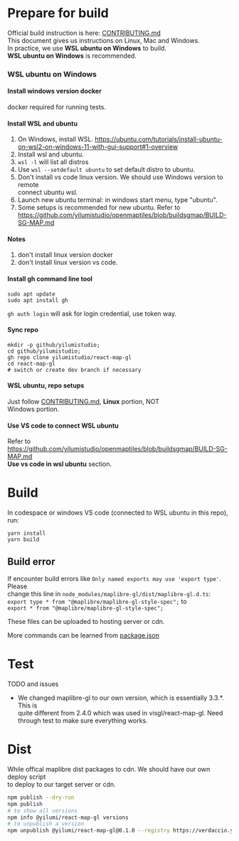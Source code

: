 # Prepare for build
Official build instruction is here: [CONTRIBUTING.md](../CONTRIBUTING.md)  
This document gives us instructions on Linux, Mac and Windows.  
In practice, we use **WSL ubuntu on Windows** to build.  
**WSL ubuntu on Windows** is recommended.  

### WSL ubuntu on Windows
#### Install windows version docker
docker required for running tests.
#### Install WSL and ubuntu
1. On Windows, install WSL. https://ubuntu.com/tutorials/install-ubuntu-on-wsl2-on-windows-11-with-gui-support#1-overview  
2. Install wsl and ubuntu.   
3. `wsl -l` will list all distros
4. Use `wsl --setdefault ubuntu` to set default distro to ubuntu.
5. Don't install vs code linux version. We should use Windows version to remote  
   connect ubuntu wsl.
6. Launch new ubuntu terminal: in windows start menu, type "ubuntu".
7. Some setups is recommended for new ubuntu. Refer to https://github.com/yilumistudio/openmaptiles/blob/buildsgmap/BUILD-SG-MAP.md  
#### Notes
1. don't install linux version docker
2. don't install linux version vs code.
#### Install gh command line tool
```
sudo apt update
sudo apt install gh
```
`gh auth login` will ask for login credential, use token way.
#### Sync repo
```cd ~; 
mkdir -p github/yilumistudio; 
cd github/yilumistudio;
gh repo clone yilumistudio/react-map-gl 
cd react-map-gl
# switch or create dev branch if necessary
```
#### WSL ubuntu, repo setups
Just follow [CONTRIBUTING.md](../CONTRIBUTING.md), **Linux** portion, NOT  
Windows portion.  

#### Use VS code to connect WSL ubuntu
Refer to https://github.com/yilumistudio/openmaptiles/blob/buildsgmap/BUILD-SG-MAP.md   
**Use vs code in wsl ubuntu** section.

# Build
In codespace or windows VS code (connected to WSL ubuntu in this repo), run:
```
yarn install
yarn build
``` 
## Build error
If encounter build errors like `Only named exports may use 'export type'`. Please  
change this line in `node_modules/maplibre-gl/dist/maplibre-gl.d.ts`:  
`export type * from "@maplibre/maplibre-gl-style-spec";` to  
`export * from "@maplibre/maplibre-gl-style-spec";`

These files can be uploaded to hosting server or cdn.  

More commands can be learned from [package.json](../package.json)  

# Test
TODO and issues 
- We changed maplibre-gl to our own version, which is essentially 3.3.*. This is  
  quite different from 2.4.0 which was used in visgl/react-map-gl.
  Need through test to make sure everything works.

# Dist
While offical maplibre dist packages to cdn. We should have our own deploy script  
to deploy to our target server or cdn.
```bash
npm publish --dry-run
npm publish
# to show all versions
npm info @yilumi/react-map-gl versions
# to unpublish a version
npm unpublish @yilumi/react-map-gl@0.1.0 --registry https://verdaccio.yilumi.com
```
